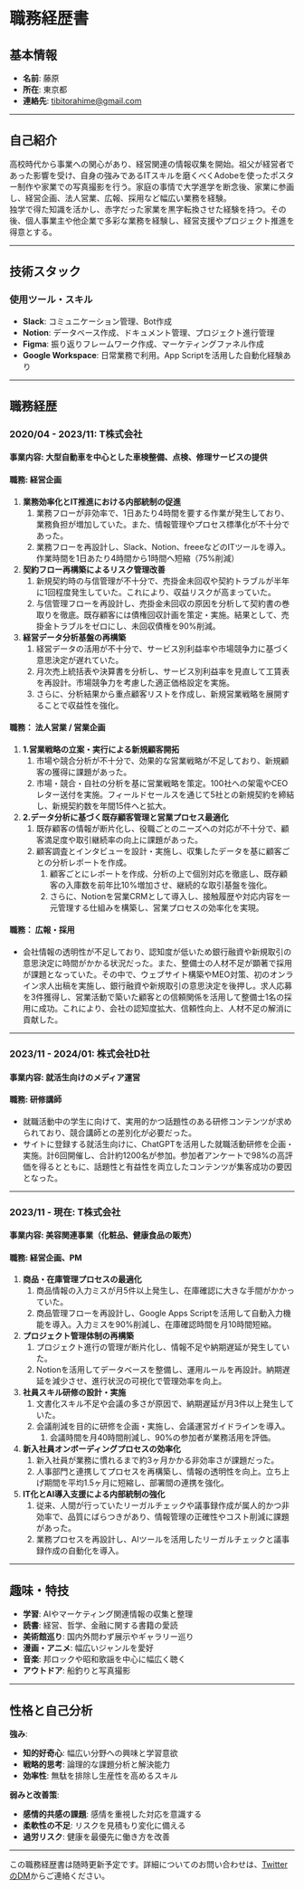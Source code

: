 # 職務経歴書

## 基本情報
- **名前**: 藤原  
- **所在**: 東京都  
- **連絡先**: tibitorahime@gmail.com

---

## 自己紹介

高校時代から事業への関心があり、経営関連の情報収集を開始。祖父が経営者であった影響を受け、自身の強みであるITスキルを磨くべくAdobeを使ったポスター制作や家業での写真撮影を行う。家庭の事情で大学進学を断念後、家業に参画し、経営企画、法人営業、広報、採用など幅広い業務を経験。  
独学で得た知識を活かし、赤字だった家業を黒字転換させた経験を持つ。その後、個人事業主や他企業で多彩な業務を経験し、経営支援やプロジェクト推進を得意とする。  

---

## 技術スタック

### 使用ツール・スキル
- **Slack**: コミュニケーション管理、Bot作成  
- **Notion**: データベース作成、ドキュメント管理、プロジェクト進行管理  
- **Figma**: 振り返りフレームワーク作成、マーケティングファネル作成  
- **Google Workspace**: 日常業務で利用。App Scriptを活用した自動化経験あり  

---

## 職務経歴

### **2020/04 - 2023/11**: T株式会社  
#### 事業内容: 大型自動車を中心とした車検整備、点検、修理サービスの提供  
#### 職務: 経営企画

1. **業務効率化とIT推進における内部統制の促進**
    1. 業務フローが非効率で、1日あたり4時間を要する作業が発生しており、業務負担が増加していた。また、情報管理やプロセス標準化が不十分であった。
    2. 業務フローを再設計し、Slack、Notion、freeeなどのITツールを導入。作業時間を1日あたり4時間から1時間へ短縮（75%削減）
2. **契約フロー再構築によるリスク管理改善**
    1. 新規契約時の与信管理が不十分で、売掛金未回収や契約トラブルが半年に1回程度発生していた。これにより、収益リスクが高まっていた。
    2. 与信管理フローを再設計し、売掛金未回収の原因を分析して契約書の巻取りを徹底。既存顧客には債権回収計画を策定・実施。結果として、売掛金トラブルをゼロにし、未回収債権を90%削減。
3. **経営データ分析基盤の再構築**
    1. 経営データの活用が不十分で、サービス別利益率や市場競争力に基づく意思決定が遅れていた。
    2. 月次売上統括表や決算書を分析し、サービス別利益率を見直して工賃表を再設計。市場競争力を考慮した適正価格設定を実施。
    3. さらに、分析結果から重点顧客リストを作成し、新規営業戦略を展開することで収益性を強化。

#### 職務： 法人営業 / 営業企画

1. **1.営業戦略の立案・実行による新規顧客開拓**
    1. 市場や競合分析が不十分で、効果的な営業戦略が不足しており、新規顧客の獲得に課題があった。
    2. 市場・競合・自社の分析を基に営業戦略を策定。100社への架電やCEOレター送付を実施。フィールドセールスを通じて5社との新規契約を締結し、新規契約数を年間15件へと拡大。
2. **2.データ分析に基づく既存顧客管理と営業プロセス最適化**
    1. 既存顧客の情報が断片化し、役職ごとのニーズへの対応が不十分で、顧客満足度や取引継続率の向上に課題があった。
    2. 顧客調査とインタビューを設計・実施し、収集したデータを基に顧客ごとの分析レポートを作成。
        1. 顧客ごとにレポートを作成、分析の上で個別対応を徹底し、既存顧客の入庫数を前年比10%増加させ、継続的な取引基盤を強化。
        2. さらに、Notionを営業CRMとして導入し、接触履歴や対応内容を一元管理する仕組みを構築し、営業プロセスの効率化を実現。

#### 職務： 広報・採用

- 会社情報の透明性が不足しており、認知度が低いため銀行融資や新規取引の意思決定に時間がかかる状況だった。また、整備士の人材不足が顕著で採用が課題となっていた。その中で、ウェブサイト構築やMEO対策、初のオンライン求人出稿を実施し、銀行融資や新規取引の意思決定を後押し。求人応募を3件獲得し、営業活動で築いた顧客との信頼関係を活用して整備士1名の採用に成功。これにより、会社の認知度拡大、信頼性向上、人材不足の解消に貢献した。

---

### **2023/11 - 2024/01**: 株式会社D社  
#### 事業内容: 就活生向けのメディア運営  
#### 職務: 研修講師  

- 就職活動中の学生に向けて、実用的かつ話題性のある研修コンテンツが求められており、競合講師との差別化が必要だった。
- サイトに登録する就活生向けに、ChatGPTを活用した就職活動研修を企画・実施。計6回開催し、合計約1200名が参加。参加者アンケートで98%の高評価を得るとともに、話題性と有益性を両立したコンテンツが集客成功の要因となった。

---

### **2023/11 - 現在**: T株式会社  
#### 事業内容: 美容関連事業（化粧品、健康食品の販売）  
#### 職務: 経営企画、PM  

1. **商品・在庫管理プロセスの最適化**
    1. 商品情報の入力ミスが月5件以上発生し、在庫確認に大きな手間がかかっていた。
    2. 商品管理フローを再設計し、Google Apps Scriptを活用して自動入力機能を導入。入力ミスを90%削減し、在庫確認時間を月10時間短縮。
2. **プロジェクト管理体制の再構築**
    1. プロジェクト進行の管理が断片化し、情報不足や納期遅延が発生していた。
    2. Notionを活用してデータベースを整備し、運用ルールを再設計。納期遅延を減少させ、進行状況の可視化で管理効率を向上。
3. **社員スキル研修の設計・実施**
    1. 文書化スキル不足や会議の多さが原因で、納期遅延が月3件以上発生していた。
    2. 会議削減を目的に研修を企画・実施し、会議運営ガイドラインを導入。
        1. 会議時間を月40時間削減し、90%の参加者が業務活用を評価。
4. **新入社員オンボーディングプロセスの効率化**
    1. 新入社員が業務に慣れるまで約3ヶ月かかる非効率さが課題だった。
    2. 人事部門と連携してプロセスを再構築し、情報の透明性を向上。立ち上げ期間を平均1.5ヶ月に短縮し、部署間の連携を強化。
5. **IT化とAI導入支援による内部統制の強化**
    1. 従来、人間が行っていたリーガルチェックや議事録作成が属人的かつ非効率で、品質にばらつきがあり、情報管理の正確性やコスト削減に課題があった。
    2. 業務プロセスを再設計し、AIツールを活用したリーガルチェックと議事録作成の自動化を導入。

---

## 趣味・特技

- **学習**: AIやマーケティング関連情報の収集と整理  
- **読書**: 経営、哲学、金融に関する書籍の愛読  
- **美術館巡り**: 国内外問わず展示やギャラリー巡り  
- **漫画・アニメ**: 幅広いジャンルを愛好  
- **音楽**: 邦ロックや昭和歌謡を中心に幅広く聴く  
- **アウトドア**: 船釣りと写真撮影  

---

## 性格と自己分析

**強み**:  
- **知的好奇心**: 幅広い分野への興味と学習意欲  
- **戦略的思考**: 論理的な課題分析と解決能力  
- **効率性**: 無駄を排除し生産性を高めるスキル  

**弱みと改善策**:  
- **感情的共感の課題**: 感情を重視した対応を意識する  
- **柔軟性の不足**: リスクを見積もり変化に備える  
- **過労リスク**: 健康を最優先に働き方を改善  

---

この職務経歴書は随時更新予定です。詳細についてのお問い合わせは、[TwitterのDM](https://twitter.com/your_twitter_handle)からご連絡ください。
